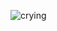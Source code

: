 ![crying](https://user-images.githubusercontent.com/99400979/208913002-dcd6ccde-5c77-4925-9f21-838b67670697.jpg)


